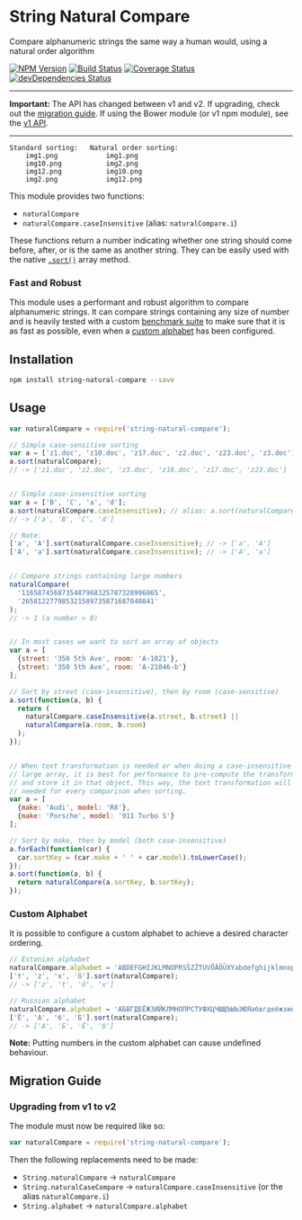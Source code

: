 # String Natural Compare

Compare alphanumeric strings the same way a human would, using a natural order algorithm

[![NPM Version](https://img.shields.io/npm/v/string-natural-compare.svg)](https://www.npmjs.com/package/string-natural-compare)
[![Build Status](https://travis-ci.org/nwoltman/string-natural-compare.svg?branch=master)](https://travis-ci.org/nwoltman/string-natural-compare)
[![Coverage Status](https://coveralls.io/repos/nwoltman/string-natural-compare/badge.svg?branch=master)](https://coveralls.io/r/nwoltman/string-natural-compare?branch=master)
[![devDependencies Status](https://david-dm.org/nwoltman/string-natural-compare/dev-status.svg)](https://david-dm.org/nwoltman/string-natural-compare?type=dev)

---

**Important:** The API has changed between v1 and v2. If upgrading, check out the [migration guide](#migration-guide). If using the Bower module (or v1 npm module), see the [v1 API](https://github.com/nwoltman/string-natural-compare/tree/v1.1.1#installation).

---

```
Standard sorting:   Natural order sorting:
    img1.png            img1.png
    img10.png           img2.png
    img12.png           img10.png
    img2.png            img12.png
```

This module provides two functions:

+ `naturalCompare`
+ `naturalCompare.caseInsensitive` (alias: `naturalCompare.i`)

These functions return a number indicating whether one string should come before, after, or is the same as another string.
They can be easily used with the native [`.sort()`](https://developer.mozilla.org/en-US/docs/Web/JavaScript/Reference/Global_Objects/Array/sort) array method.

### Fast and Robust

This module uses a performant and robust algorithm to compare alphanumeric strings. It can compare strings containing any size of number and is heavily tested with a custom [benchmark suite](https://github.com/nwoltman/string-natural-compare/tree/master/benchmark) to make sure that it is as fast as possible, even when a [custom alphabet](#custom-alphabet) has been configured.


## Installation

```sh
npm install string-natural-compare --save
```


## Usage

```js
var naturalCompare = require('string-natural-compare');

// Simple case-sensitive sorting
var a = ['z1.doc', 'z10.doc', 'z17.doc', 'z2.doc', 'z23.doc', 'z3.doc'];
a.sort(naturalCompare);
// -> ['z1.doc', 'z2.doc', 'z3.doc', 'z10.doc', 'z17.doc', 'z23.doc']


// Simple case-insensitive sorting
var a = ['B', 'C', 'a', 'd'];
a.sort(naturalCompare.caseInsensitive); // alias: a.sort(naturalCompare.i);
// -> ['a', 'B', 'C', 'd']

// Note:
['a', 'A'].sort(naturalCompare.caseInsensitive); // -> ['a', 'A']
['A', 'a'].sort(naturalCompare.caseInsensitive); // -> ['A', 'a']


// Compare strings containing large numbers
naturalCompare(
  '1165874568735487968325787328996865',
  '265812277985321589735871687040841'
);
// -> 1 (a number > 0)


// In most cases we want to sort an array of objects
var a = [
  {street: '350 5th Ave', room: 'A-1021'},
  {street: '350 5th Ave', room: 'A-21046-b'}
];

// Sort by street (case-insensitive), then by room (case-sensitive)
a.sort(function(a, b) {
  return (
    naturalCompare.caseInsensitive(a.street, b.street) ||
    naturalCompare(a.room, b.room)
  );
});


// When text transformation is needed or when doing a case-insensitive sort on a
// large array, it is best for performance to pre-compute the transformed text
// and store it in that object. This way, the text transformation will not be
// needed for every comparison when sorting.
var a = [
  {make: 'Audi', model: 'R8'},
  {make: 'Porsche', model: '911 Turbo S'}
];

// Sort by make, then by model (both case-insensitive)
a.forEach(function(car) {
  car.sortKey = (car.make + ' ' + car.model).toLowerCase();
});
a.sort(function(a, b) {
  return naturalCompare(a.sortKey, b.sortKey);
});
```

### Custom Alphabet

It is possible to configure a custom alphabet to achieve a desired character ordering.

```js
// Estonian alphabet
naturalCompare.alphabet = 'ABDEFGHIJKLMNOPRSŠZŽTUVÕÄÖÜXYabdefghijklmnoprsšzžtuvõäöüxy';
['t', 'z', 'x', 'õ'].sort(naturalCompare);
// -> ['z', 't', 'õ', 'x']

// Russian alphabet
naturalCompare.alphabet = 'АБВГДЕЁЖЗИЙКЛМНОПРСТУФХЦЧШЩЪЫЬЭЮЯабвгдеёжзийклмнопрстуфхцчшщъыьэюя';
['Ё', 'А', 'б', 'Б'].sort(naturalCompare);
// -> ['А', 'Б', 'Ё', 'б']
```

**Note:** Putting numbers in the custom alphabet can cause undefined behaviour.


## Migration Guide

### Upgrading from v1 to v2

The module must now be required like so:

```js
var naturalCompare = require('string-natural-compare');
```

Then the following replacements need to be made:

+ `String.naturalCompare` &rarr; `naturalCompare`
+ `String.naturalCaseCompare` &rarr; `naturalCompare.caseInsensitive` (or the alias `naturalCompare.i`)
+ `String.alphabet` &rarr; `naturalCompare.alphabet`
